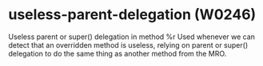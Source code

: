 # useless-parent-delegation (W0246)

Useless parent or super() delegation in method %r Used whenever we can
detect that an overridden method is useless, relying on parent or
super() delegation to do the same thing as another method from the MRO.
